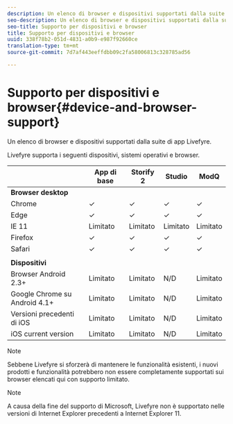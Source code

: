 ```yaml
---
description: Un elenco di browser e dispositivi supportati dalla suite di app Livefyre.
seo-description: Un elenco di browser e dispositivi supportati dalla suite di app Livefyre.
seo-title: Supporto per dispositivi e browser
title: Supporto per dispositivi e browser
uuid: 338f78b2-051d-4831-a0b9-e987f92660ce
translation-type: tm+mt
source-git-commit: 7d7af443eeffdbb09c2fa58006813c328785ad56

---
```



# Supporto per dispositivi e browser{#device-and-browser-support}

Un elenco di browser e dispositivi supportati dalla suite di app Livefyre.

Livefyre supporta i seguenti dispositivi, sistemi operativi e browser.

|  | App di base | Storify 2 | Studio | ModQ |
|---|---|---|---|---|
| **Browser desktop** |  |  |  |  |
| Chrome | ✓ | ✓ | ✓ | ✓ |
| Edge | ✓ | ✓ | ✓ | ✓ |
| IE 11 | Limitato | Limitato | Limitato | Limitato |
| Firefox | ✓ | ✓ | ✓ | ✓ |
| Safari | ✓ | ✓ | ✓ | ✓ |
|  |  |  |  |  |
| **Dispositivi** |  |  |  |  |
| Browser Android 2.3+ | Limitato | Limitato | N/D | Limitato |
| Google Chrome su Android 4.1+ | Limitato | Limitato | N/D | Limitato |
| Versioni precedenti di iOS | Limitato | Limitato | N/D | Limitato |
| iOS current version | Limitato | Limitato | N/D | Limitato |

>[!NOTE]
>
>Sebbene Livefyre si sforzerà di mantenere le funzionalità esistenti, i nuovi prodotti e funzionalità potrebbero non essere completamente supportati sui browser elencati qui con supporto limitato.

>[!NOTE]
>
>A causa della fine del supporto di Microsoft, Livefyre non è supportato nelle versioni di Internet Explorer precedenti a Internet Explorer 11.

